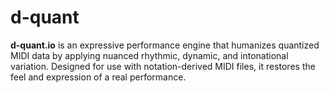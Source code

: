 # d-quant
**d-quant.io** is an expressive performance engine that humanizes quantized MIDI data by applying nuanced rhythmic, dynamic, and intonational variation. Designed for use with notation-derived MIDI files, it restores the feel and expression of a real performance.
